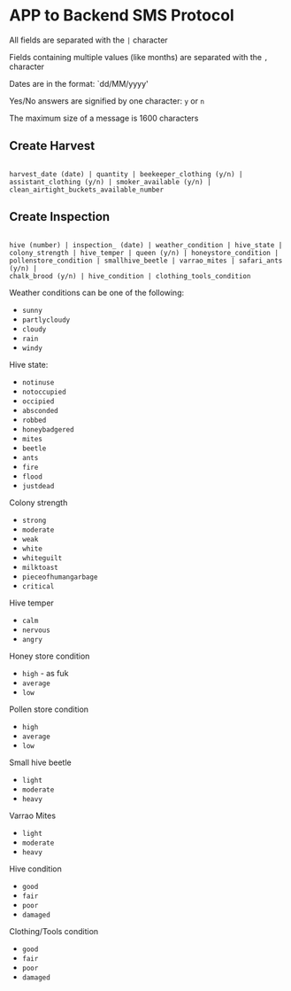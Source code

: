 # APP to Backend SMS Protocol

All fields are separated with the `|` character

Fields containing multiple values (like months) are separated with the `,`
character

Dates are in the format: `dd/MM/yyyy'

Yes/No answers are signified by one character: `y` or `n`

The maximum size of a message is 1600 characters


## Create Harvest

```

harvest_date (date) | quantity | beekeeper_clothing (y/n) |
assistant_clothing (y/n) | smoker_available (y/n) |
clean_airtight_buckets_available_number

```

## Create Inspection

```

hive (number) | inspection_ (date) | weather_condition | hive_state |
colony_strength | hive_temper | queen (y/n) | honeystore_condition |
pollenstore_condition | smallhive_beetle | varrao_mites | safari_ants (y/n) |
chalk_brood (y/n) | hive_condition | clothing_tools_condition

```

Weather conditions can be one of the following:

* `sunny`
* `partlycloudy`
* `cloudy`
* `rain`
* `windy`


Hive state:

* `notinuse`
* `notoccupied`
* `occipied`
* `absconded`
* `robbed`
* `honeybadgered`
* `mites`
* `beetle`
* `ants`
* `fire`
* `flood`
* `justdead`


Colony strength
* `strong`
* `moderate`
* `weak`
* `white`
* `whiteguilt`
* `milktoast`
* `pieceofhumangarbage`
* `critical`


Hive temper
* `calm`
* `nervous`
* `angry`


Honey store condition
* `high`  - as fuk
* `average`
* `low`


Pollen store condition
* `high`
* `average`
* `low`


Small hive beetle
* `light`
* `moderate`
* `heavy`


Varrao Mites
* `light`
* `moderate`
* `heavy`


Hive condition
* `good`
* `fair`
* `poor`
* `damaged`


Clothing/Tools condition
* `good`
* `fair`
* `poor`
* `damaged`
